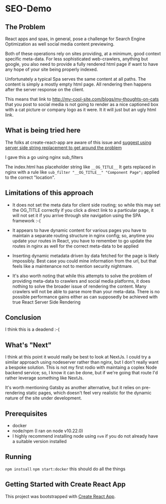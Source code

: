 SEO-Demo
=============

## The Problem

React apps and spas, in general, pose a challenge for Search Engine Optimization as well social
media content previewing.

Both of these operations rely on sites providing, at a minimum, good context specific meta-data. For
less sophisticated web-crawlers, anything but google, you also need to provide a fully rendered html
page if want to have any hope of your site being properly indexed.

Unfortunately a typical Spa serves the same content at all paths. The content is simply a mostly empty
html page. All rendering then happens after the server response on the client.

This means that link to http://my-cool-site.com/blogs/my-thoughts-on-cats that you post to social media is not going to
render as a nice captioned box with a cat picture or company logo as it were. It it will just but an ugly html link.

## What is being tried here

The folks at create-react-app are aware of this issue and [suggest using server side string replacement to get around the
problem](https://create-react-app.dev/docs/title-and-meta-tags/)

I gave this a go using nginx sub_filters

The index.html has placeholder string like `__OG_TITLE__`
It gets replaced in nginx with a rule like `sub_filter "__OG_TITLE__" "Component Page";` applied to the correct "location".

## Limitations of this approach

* It does not set the meta data for client side routing; so while this may set the OG_TITLE correctly if you click a
  direct link to a particular page, it will not set it if you arrive through site navigation using the SPA framework :-(

* It appears to have dynamic content for various pages you have to maintain a separate routing structure in nginx config;
  so, anytime you update your routes in React, you have to remember to go update the routes in nginx as well for the
  correct meta-data to be applied

* Inserting dynamic metadata driven by data fetched for the page is likely impossibly. Best case you could mine information
  from the url, but that feels like a maintenance not to mention security nightmare.
  
* It's also worth noting that while this attempts to solve the problem of providing meta-data to crawlers and social media
  platforms, it does nothing to solve the broader issue of rendering the content. Many crawlers will not be able to parse
  more than your meta-data. There is no possible performance gains either as can supposedly be achieved with true React
  Server Side Rendering

## Conclusion

I think this is a deadend :-(

## What's "Next"

I think at this point it would really be best to look at NextJs. I could try a similar approach using nodeserver rather
than nginx, but I don't really want a bespoke solution. This is not my first rodio with maintaing a coplex Node backend
service; so, I know it can be done, but if we're going that route I'd rather leverage something like NextJs.

It's worth mentioning Gatsby as another alternative, but it relies on pre-rendering static pages, which doesn't feel very
realistic for the dynamic nature of the site under development.

## Prerequisites

* docker
* node/npm (I ran on node v10.22.0)
* I highly recommend installing node using `nvm` if you do not already have a suitable version installed

## Running

`npm instsall`
`npm start:docker` this should do all the things

## Getting Started with Create React App

This project was bootstrapped with [Create React App](https://github.com/facebook/create-react-app).
